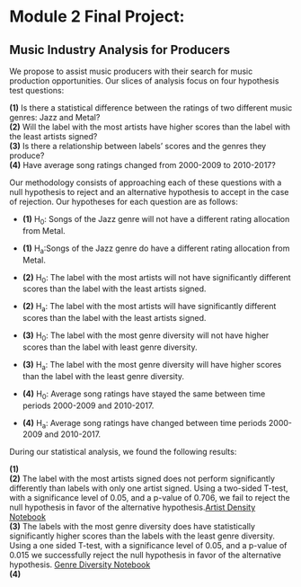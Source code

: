 # Module 2 Final Project: 
## Music Industry Analysis for Producers
We propose to assist music producers with their search for music production opportunities. Our slices of analysis focus on four hypothesis test questions:  

**(1)** Is there a statistical difference between the ratings of two different music genres: Jazz and Metal?  
**(2)** Will the label with the most artists have higher scores than the label with  the least artists signed?  
**(3)** Is there a relationship between labels’ scores and the genres they produce?  
**(4)** Have average song ratings changed from 2000-2009 to 2010-2017?  

Our methodology consists of approaching each of these questions with a null hypothesis to reject and an alternative hypothesis to accept in the case of rejection. Our hypotheses for each question are as follows:  


* **(1)** H<sub>0</sub>: Songs of the Jazz genre will not have a different rating allocation from Metal.  
* **(1)** H<sub>a</sub>:Songs of the Jazz genre do have a different rating allocation from Metal.  

* **(2)** H<sub>0</sub>: The label with the most artists will not have significantly different scores than the label with the least artists signed.  
* **(2)** H<sub>a</sub>: The label with the most artists will have significantly different scores than the label with the least artists signed.  

* **(3)** H<sub>0</sub>: The label with the most genre diversity will not have higher scores than the label with least genre diversity.  
* **(3)** H<sub>a</sub>: The label with the most genre diversity will have higher scores than the label with the least genre diversity.  

* **(4)** H<sub>0</sub>: Average song ratings have stayed the same between time periods 2000-2009 and 2010-2017.  
* **(4)** H<sub>a</sub>: Average song ratings have changed between time periods 2000-2009 and 2010-2017.  

During our statistical analysis, we found the following results:

**(1)**  
**(2)** The label with the most artists signed does not perform significantly differently than labels with only one artist signed. Using a two-sided T-test, with a significance level of 0.05, and a p-value of 0.706, we fail to reject the null hypothesis in favor of the alternative hypothesis.[Artist Density Notebook](artist_density.ipynb)  
**(3)** The labels with the most genre diversity does have statistically significantly higher scores than the labels with the least genre diversity. Using a one sided T-test, with a significance level of 0.05, and a p-value of 0.015 we successfully reject the null hypothesis in favor of the alternative hypothesis. [Genre Diversity Notebook](label_genre.ipynb)  
**(4)** 
